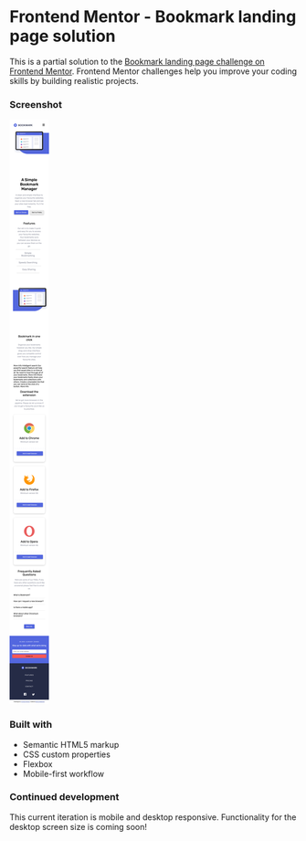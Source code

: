 # Frontend Mentor - Bookmark landing page solution

This is a partial solution to the [Bookmark landing page challenge on Frontend Mentor](https://www.frontendmentor.io/challenges/bookmark-landing-page-5d0b588a9edda32581d29158). Frontend Mentor challenges help you improve your coding skills by building realistic projects. 


### Screenshot

![screenshot of mobile design](public/images/mobileview.png)

### Built with

- Semantic HTML5 markup
- CSS custom properties
- Flexbox
- Mobile-first workflow

### Continued development

This current iteration is mobile and desktop responsive. Functionality for the desktop screen size is coming soon!
